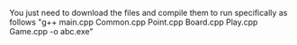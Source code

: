 You just need to download the files and compile them to run specifically as follows "g++ main.cpp Common.cpp Point.cpp Board.cpp Play.cpp Game.cpp -o abc.exe"
